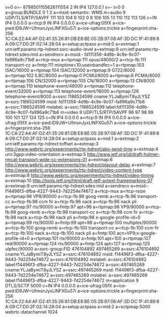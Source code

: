 v=0
o=- 8798501155626111554 2 IN IP4 127.0.0.1
s=-
t=0 0
a=group:BUNDLE 0 1 2
a=msid-semantic: WMS
m=audio 9 UDP/TLS/RTP/SAVPF 111 103 104 9 102 0 8 106 105 13 110 112 113 126
c=IN IP4 0.0.0.0
a=rtcp:9 IN IP4 0.0.0.0
a=ice-ufrag:05fX
a=ice-pwd:lD9JW+UfmsnJyxLlNFXGu57i
a=ice-options:trickle
a=fingerprint:sha-256 1C:CA:22:A4:AF:D2:41:35:26:81:DB:E8:BE:05:2B:97:08:AF:3D:DC:1F:41:89:8A:09:C7:D0:2F:02:14:28:04
a=setup:actpass
a=mid:0
a=extmap:1 urn:ietf:params:rtp-hdrext:ssrc-audio-level
a=extmap:9 urn:ietf:params:rtp-hdrext:sdes:mid
a=sendrecv
a=msid:- fd111356-4d9b-4c9e-9c07-fa996a9c71b6
a=rtcp-mux
a=rtpmap:111 opus/48000/2
a=rtcp-fb:111 transport-cc
a=fmtp:111 minptime=10;useinbandfec=1
a=rtpmap:103 ISAC/16000
a=rtpmap:104 ISAC/32000
a=rtpmap:9 G722/8000
a=rtpmap:102 ILBC/8000
a=rtpmap:0 PCMU/8000
a=rtpmap:8 PCMA/8000
a=rtpmap:106 CN/32000
a=rtpmap:105 CN/16000
a=rtpmap:13 CN/8000
a=rtpmap:110 telephone-event/48000
a=rtpmap:112 telephone-event/32000
a=rtpmap:113 telephone-event/16000
a=rtpmap:126 telephone-event/8000
a=ssrc:1186524599 cname:YLJaBymiT8yJLYSZ
a=ssrc:1186524599 msid: fd111356-4d9b-4c9e-9c07-fa996a9c71b6
a=ssrc:1186524599 mslabel:
a=ssrc:1186524599 label:fd111356-4d9b-4c9e-9c07-fa996a9c71b6
m=video 9 UDP/TLS/RTP/SAVPF 96 97 98 99 100 101 127 124 125
c=IN IP4 0.0.0.0
a=rtcp:9 IN IP4 0.0.0.0
a=ice-ufrag:05fX
a=ice-pwd:lD9JW+UfmsnJyxLlNFXGu57i
a=ice-options:trickle
a=fingerprint:sha-256 1C:CA:22:A4:AF:D2:41:35:26:81:DB:E8:BE:05:2B:97:08:AF:3D:DC:1F:41:89:8A:09:C7:D0:2F:02:14:28:04
a=setup:actpass
a=mid:1
a=extmap:2 urn:ietf:params:rtp-hdrext:toffset
a=extmap:3 http://www.webrtc.org/experiments/rtp-hdrext/abs-send-time
a=extmap:4 urn:3gpp:video-orientation
a=extmap:5 http://www.ietf.org/id/draft-holmer-rmcat-transport-wide-cc-extensions-01
a=extmap:6 http://www.webrtc.org/experiments/rtp-hdrext/playout-delay
a=extmap:7 http://www.webrtc.org/experiments/rtp-hdrext/video-content-type
a=extmap:8 http://www.webrtc.org/experiments/rtp-hdrext/video-timing
a=extmap:10 http://tools.ietf.org/html/draft-ietf-avtext-framemarking-07
a=extmap:9 urn:ietf:params:rtp-hdrext:sdes:mid
a=sendrecv
a=msid:- f14496f3-dfba-4227-9443-7d2254e74672
a=rtcp-mux
a=rtcp-rsize
a=rtpmap:96 VP8/90000
a=rtcp-fb:96 goog-remb
a=rtcp-fb:96 transport-cc
a=rtcp-fb:96 ccm fir
a=rtcp-fb:96 nack
a=rtcp-fb:96 nack pli
a=rtpmap:97 rtx/90000
a=fmtp:97 apt=96
a=rtpmap:98 VP9/90000
a=rtcp-fb:98 goog-remb
a=rtcp-fb:98 transport-cc
a=rtcp-fb:98 ccm fir
a=rtcp-fb:98 nack
a=rtcp-fb:98 nack pli
a=fmtp:98 x-google-profile-id=0
a=rtpmap:99 rtx/90000
a=fmtp:99 apt=98
a=rtpmap:100 multiplex/90000
a=rtcp-fb:100 goog-remb
a=rtcp-fb:100 transport-cc
a=rtcp-fb:100 ccm fir
a=rtcp-fb:100 nack
a=rtcp-fb:100 nack pli
a=fmtp:100 acn=VP9;x-google-profile-id=0
a=rtpmap:101 rtx/90000
a=fmtp:101 apt=100
a=rtpmap:127 red/90000
a=rtpmap:124 rtx/90000
a=fmtp:124 apt=127
a=rtpmap:125 ulpfec/90000
a=ssrc-group:FID 476104892 497465269
a=ssrc:476104892 cname:YLJaBymiT8yJLYSZ
a=ssrc:476104892 msid: f14496f3-dfba-4227-9443-7d2254e74672
a=ssrc:476104892 mslabel:
a=ssrc:476104892 label:f14496f3-dfba-4227-9443-7d2254e74672
a=ssrc:497465269 cname:YLJaBymiT8yJLYSZ
a=ssrc:497465269 msid: f14496f3-dfba-4227-9443-7d2254e74672
a=ssrc:497465269 mslabel:
a=ssrc:497465269 label:f14496f3-dfba-4227-9443-7d2254e74672
m=application 9 DTLS/SCTP 5000
c=IN IP4 0.0.0.0
a=ice-ufrag:05fX
a=ice-pwd:lD9JW+UfmsnJyxLlNFXGu57i
a=ice-options:trickle
a=fingerprint:sha-256 1C:CA:22:A4:AF:D2:41:35:26:81:DB:E8:BE:05:2B:97:08:AF:3D:DC:1F:41:89:8A:09:C7:D0:2F:02:14:28:04
a=setup:actpass
a=mid:2
a=sctpmap:5000 webrtc-datachannel 1024
